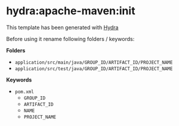 # hydra:apache-maven:init

This template has been generated with [Hydra](https://github.com/AverageOrangeCat/hydra)

Before using it rename following folders / keywords:

**Folders**

- `application/src/main/java/GROUP_ID/ARTIFACT_ID/PROJECT_NAME`
- `application/src/test/java/GROUP_ID/ARTIFACT_ID/PROJECT_NAME`

**Keywords**

- `pom.xml`
    - `GROUP_ID`
    - `ARTIFACT_ID`
    - `NAME`
    - `PROJECT_NAME`
